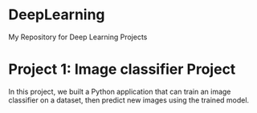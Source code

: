 # DeepLearning
My Repository for Deep Learning Projects
# Project 1: Image classifier Project
In this project, we built a Python application that can train an image classifier on a dataset, then predict new images using the trained model.
